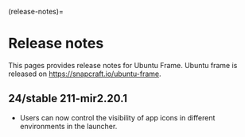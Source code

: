 (release-notes)=

# Release notes
This pages provides release notes for Ubuntu Frame. Ubuntu frame is released
on https://snapcraft.io/ubuntu-frame. 


## 24/stable 211-mir2.20.1  
- Users can now control the visibility of app icons in different environments
  in the launcher.
